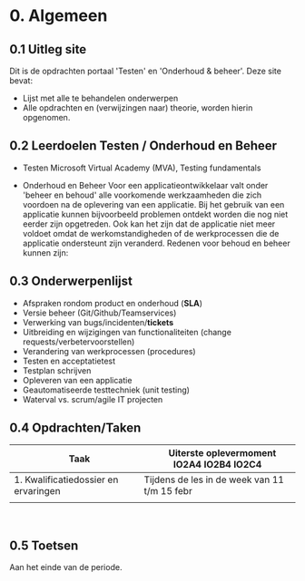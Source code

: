 # 0. Algemeen

## 0.1 Uitleg site
Dit is de opdrachten portaal 'Testen' en 'Onderhoud & beheer'.
Deze site bevat:
- Lijst met alle te behandelen onderwerpen
- Alle opdrachten en (verwijzingen naar) theorie, worden hierin opgenomen.

## 0.2 Leerdoelen Testen / Onderhoud en Beheer

- Testen
Microsoft Virtual Academy (MVA), Testing fundamentals

- Onderhoud en Beheer
Voor een applicatieontwikkelaar valt onder 'beheer en behoud' alle voorkomende werkzaamheden die zich voordoen na de oplevering van een applicatie. Bij het gebruik van een applicatie kunnen bijvoorbeeld problemen ontdekt worden die nog niet eerder zijn opgetreden. Ook kan het zijn dat de applicatie niet meer voldoet omdat de werkomstandigheden of de werkprocessen die de applicatie ondersteunt zijn veranderd. Redenen voor behoud en beheer kunnen zijn:

## 0.3 Onderwerpenlijst

 - Afspraken rondom product en onderhoud (__SLA__)
 - Versie beheer (Git/Github/Teamservices)
 - Verwerking van bugs/incidenten/__tickets__ 
 - Uitbreiding en wijzigingen van functionaliteiten (change requests/verbetervoorstellen)
 - Verandering van werkprocessen (procedures)
 - Testen  en acceptatietest
 - Testplan schrijven
 - Opleveren van een applicatie
 - Geautomatiseerde testtechniek (unit testing)
 - Waterval vs. scrum/agile IT projecten

## 0.4 Opdrachten/Taken

| &nbsp; &nbsp; Taak | &nbsp; &nbsp; Uiterste oplevermoment IO2A4 IO2B4 IO2C4 |
|--------------------|--------------------------------------------------------|
|  1. Kwalificatiedossier en ervaringen | Tijdens de les in de week van 11 t/m 15 febr |
|||
<br>



## 0.5 Toetsen 

Aan het einde van de periode.